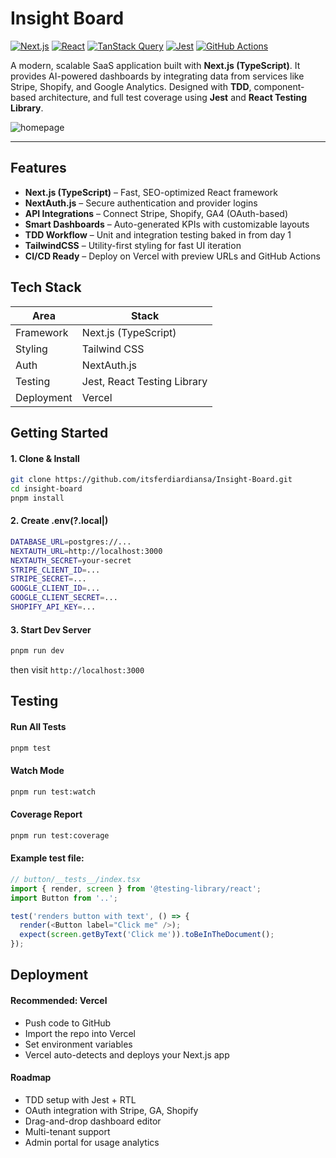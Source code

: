 # Insight Board

[![Next.js](https://img.shields.io/badge/Next.js-000?logo=nextdotjs&logoColor=white)](https://nextjs.org/)
[![React](https://img.shields.io/badge/React-20232a?logo=react&logoColor=61dafb)](https://reactjs.org/)
[![TanStack Query](https://img.shields.io/badge/TanStack%20Query-FF4154?logo=react-query&logoColor=white)](https://tanstack.com/query)
[![Jest](https://img.shields.io/badge/tested%20with-jest-99424f.svg?logo=jest)](https://jestjs.io/)
[![GitHub Actions](https://github.com/itsferdiardiansa/Insight-Board/actions/workflows/test.yaml/badge.svg)](https://github.com/itsferdiardiansa/Insight-Board/actions/workflows/test.yaml)

A modern, scalable SaaS application built with **Next.js (TypeScript)**. It provides AI-powered dashboards by integrating data from services like Stripe, Shopify, and Google Analytics.
Designed with **TDD**, component-based architecture, and full test coverage using **Jest** and **React Testing Library**.

![homepage](https://github.com/user-attachments/assets/6430339c-c0ad-4881-a122-dd7bd588e135)

---

## Features

- **Next.js (TypeScript)** – Fast, SEO-optimized React framework
- **NextAuth.js** – Secure authentication and provider logins
- **API Integrations** – Connect Stripe, Shopify, GA4 (OAuth-based)
- **Smart Dashboards** – Auto-generated KPIs with customizable layouts
- **TDD Workflow** – Unit and integration testing baked in from day 1
- **TailwindCSS** – Utility-first styling for fast UI iteration
- **CI/CD Ready** – Deploy on Vercel with preview URLs and GitHub Actions


## Tech Stack

| Area          | Stack                        |
|---------------|------------------------------|
| Framework     | Next.js (TypeScript)         |
| Styling       | Tailwind CSS                 |
| Auth          | NextAuth.js                  |
| Testing       | Jest, React Testing Library  |
| Deployment    | Vercel                       |


## Getting Started

#### 1. Clone & Install

```bash
git clone https://github.com/itsferdiardiansa/Insight-Board.git
cd insight-board
pnpm install
```

#### 2. Create .env(?.local|)
```bash
DATABASE_URL=postgres://...
NEXTAUTH_URL=http://localhost:3000
NEXTAUTH_SECRET=your-secret
STRIPE_CLIENT_ID=...
STRIPE_SECRET=...
GOOGLE_CLIENT_ID=...
GOOGLE_CLIENT_SECRET=...
SHOPIFY_API_KEY=...
```

#### 3. Start Dev Server
```bash
pnpm run dev
```
then visit `http://localhost:3000`


## Testing

#### Run All Tests
```bash
pnpm test
```

#### Watch Mode
```bash
pnpm run test:watch
```

#### Coverage Report
```bash
pnpm run test:coverage
```

#### Example test file:
```ts
// button/__tests__/index.tsx
import { render, screen } from '@testing-library/react';
import Button from '..';

test('renders button with text', () => {
  render(<Button label="Click me" />);
  expect(screen.getByText('Click me')).toBeInTheDocument();
});

```


## Deployment

#### Recommended: Vercel
- Push code to GitHub
- Import the repo into Vercel
- Set environment variables
- Vercel auto-detects and deploys your Next.js app

#### Roadmap
- TDD setup with Jest + RTL
- OAuth integration with Stripe, GA, Shopify
- Drag-and-drop dashboard editor
- Multi-tenant support
- Admin portal for usage analytics